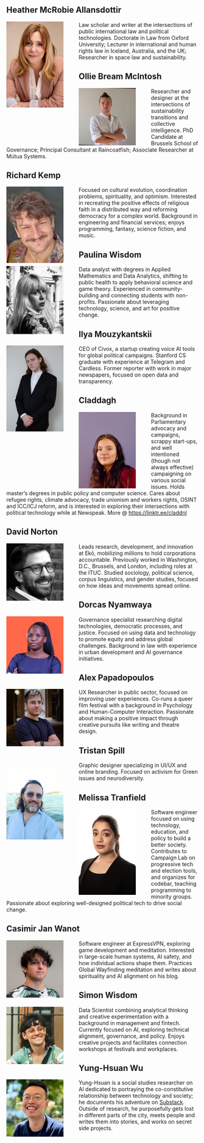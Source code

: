 ## Heather McRobie Allansdottir
<img src="images/Heather.jpeg" alt="Logo" width="150" align="left" style="margin-right:40px">

Law scholar and writer at the intersections of public international law and political technologies. Doctorate in Law from Oxford University; Lecturer in international and human rights law in Iceland, Australia, and the UK; Researcher in space law and sustainability.

## Ollie Bream McIntosh
<img src="images/Ollie.jpeg" alt="Logo" width="150" align="left" style="margin-right:40px">

Researcher and designer at the intersections of sustainability transitions and collective intelligence. PhD Candidate at Brussels School of Governance; Principal Consultant at Raincoatfish; Associate Researcher at Mútua Systems.

## Richard Kemp
<img src="images/Richard.jpeg" alt="Logo" width="150" align="left" style="margin-right:40px">

Focused on cultural evolution, coordination problems, spirituality, and optimism. Interested in recreating the positive effects of religious faith in a distributed way and reforming democracy for a complex world. Background in engineering and financial services; enjoys programming, fantasy, science fiction, and music.

## Paulina Wisdom
<img src="images/Paulina.jpeg" alt="Logo" width="150" align="left" style="margin-right:40px">

Data analyst with degrees in Applied Mathematics and Data Analytics, shifting to public health to apply behavioral science and game theory. Experienced in community-building and connecting students with non-profits. Passionate about leveraging technology, science, and art for positive change.

## Ilya Mouzykantskii
<img src="images/Ilya.jpeg" alt="Logo" width="150" align="left" style="margin-right:40px">

CEO of Civox, a startup creating voice AI tools for global political campaigns. Stanford CS graduate with experience at Telegram and Cardless. Former reporter with work in major newspapers, focused on open data and transparency.

## Claddagh 
<img src="images/Claddagh.jpeg" alt="Logo" width="150" align="left" style="margin-right:40px">

Background in Parliamentary advocacy and campaigns, scrappy start-ups, and well intentioned (though not always effective) campaigning on various social issues. Holds master’s degrees in public policy and computer science. Cares about refugee rights, climate advocacy, trade unionism and workers rights, OSINT and ICC/ICJ reform, and is interested in exploring their intersections with political technology while at Newspeak. More @ https://linktr.ee/claddnl

## David Norton
<img src="images/David.jpeg" alt="Logo" width="150" align="left" style="margin-right:40px">

Leads research, development, and innovation at Ekō, mobilizing millions to hold corporations accountable. Previously worked in Washington, D.C., Brussels, and London, including roles at the ITUC. Studied sociology, political science, corpus linguistics, and gender studies, focused on how ideas and movements spread online.

## Dorcas Nyamwaya
<img src="images/Dorcas.jpeg" alt="Logo" width="150" align="left" style="margin-right:40px">

Governance specialist researching digital technologies, democratic processes, and justice. Focused on using data and technology to promote equity and address global challenges. Background in law with experience in urban development and AI governance initiatives.

## Alex Papadopoulos
<img src="images/Alex.jpeg" alt="Logo" width="150" align="left" style="margin-right:40px">

UX Researcher in public sector, focused on improving user experiences. Co-runs a queer film festival with a background in Psychology and Human-Computer Interaction. Passionate about making a positive impact through creative pursuits like writing and theatre design.

## Tristan Spill
<img src="images/Tristan.jpeg" alt="Logo" width="150" align="left" style="margin-right:40px">

Graphic designer specializing in UI/UX and online branding. Focused on activism for Green issues and neurodiversity.

## Melissa Tranfield
<img src="images/Mel.jpeg" alt="Logo" width="150" align="left" style="margin-right:40px">

Software engineer focused on using technology, education, and policy to build a better society. Contributes to Campaign Lab on progressive tech and election tools, and organizes for codebar, teaching programming to minority groups. Passionate about exploring well-designed political tech to drive social change.

## Casimir Jan Wanot
<img src="images/Casimir.jpeg" alt="Logo" width="150" align="left" style="margin-right:40px">

Software engineer at ExpressVPN, exploring game development and meditation. Interested in large-scale human systems, AI safety, and how individual actions shape them. Practices Global Wayfinding meditation and writes about spirituality and AI alignment on his blog.

## Simon Wisdom
<img src="images/Simon.jpeg" alt="Logo" width="150" align="left" style="margin-right:40px">

Data Scientist combining analytical thinking and creative experimentation with a background in management and fintech. Currently focused on AI, exploring technical alignment, governance, and policy. Enjoys creative projects and facilitates connection workshops at festivals and workplaces.

## Yung-Hsuan Wu
<img src="images/Yung-Hsuan.jpeg" alt="Logo" width="150" align="left" style="margin-right:40px">

Yung-Hsuan is a social studies researcher on AI dedicated to portraying the co-constitutive relationship between technology and society; he documents his adventure on [Substack](https://embeddedsociologist.substack.com/). Outside of research, he purposefully gets lost in different parts of the city, meets people and writes them into stories, and works on secret side projects.
